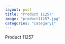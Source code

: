 ```yaml
---
layout: post
title: "Product 11257"
image: "product11257.jpg"
categories: "category1"
---
```

Product 11257
